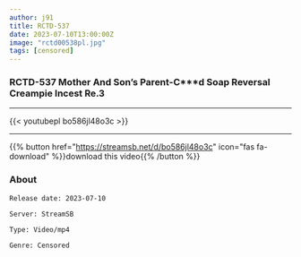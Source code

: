 ```yaml
---
author: j91
title: RCTD-537
date: 2023-07-10T13:00:00Z
image: "rctd00538pl.jpg"
tags: [censored]
---
```


### RCTD-537 Mother And Son’s Parent-C***d Soap Reversal Creampie Incest Re.3
___

{{< youtubepl bo586jl48o3c >}}
___

{{% button href="https://streamsb.net/d/bo586jl48o3c" icon="fas fa-download" %}}download this video{{% /button %}}
### About

`Release date: 2023-07-10`

`Server: StreamSB`

`Type: Video/mp4`

`Genre:	Censored`
